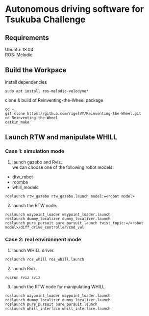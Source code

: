 # Autonomous driving software for Tsukuba Challenge

## Requirements
Ubuntu: 18.04  
ROS: Melodic

## Build the Workpace
install dependencies
```
sudo apt install ros-melodic-velodyne*
```

clone & build of Reinventing-the-Wheel package
```
cd ~
git clone https://github.com/rigelVY/Reinventing-the-Wheel.git
cd Reinventing-the-Wheel
catkin_make
```

## Launch RTW and manipulate WHILL

### Case 1: simulation mode
1. launch gazebo and Rviz.  
we can choose one of the following robot models.
- dtw_robot
- roomba
- whill_modelc

```
roslaunch rtw_gazebo rtw_gazebo.launch model:=<robot model>
```

2. launch the RTW node.
```
roslaunch waypoint_loader waypoint_loader.launch
roslaunch dummy_localizer dummy_localizer.launch
roslaunch pure_pursuit pure_pursuit.launch twist_topic:=/<robot model>/diff_drive_controller/cmd_vel
```

### Case 2: real environment mode
1. launch WHILL driver.
```
roslaunch ros_whill ros_whill.launch
```

2. launch Rviz.
```
rosrun rviz rviz
```

3. launch the RTW node for manipulating WHILL.
```
roslaunch waypoint_loader waypoint_loader.launch
roslaunch dummy_localizer dummy_localizer.launch
roslaunch pure_pursuit pure_pursuit.launch
roslaunch whill_interface whill_interface.launch
```
